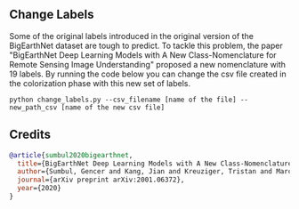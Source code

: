 ## Change Labels
Some of the original labels introduced in the original version of the BigEarthNet dataset are tough to predict. 
To tackle this problem, the paper "BigEarthNet Deep Learning Models with A New Class-Nomenclature for Remote Sensing Image Understanding" proposed a new nomenclature with 19 labels.
By running the code below you can change the csv file created in the colorization phase with this new set of labels.
 ```
 python change_labels.py --csv_filename [name of the file] --new_path_csv [name of the new csv file]
 ```

## Credits
```bibtex
@article{sumbul2020bigearthnet,
  title={BigEarthNet Deep Learning Models with A New Class-Nomenclature for Remote Sensing Image Understanding},
  author={Sumbul, Gencer and Kang, Jian and Kreuziger, Tristan and Marcelino, Filipe and Costa, Hugo and Benevides, Pedro and Caetano, Mario and Demir, Beg{\"u}m},
  journal={arXiv preprint arXiv:2001.06372},
  year={2020}
}
```
